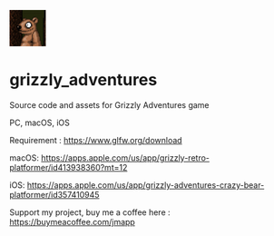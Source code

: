 ![Grizzly](logo.png)
# grizzly_adventures
Source code and assets for Grizzly Adventures game

PC, macOS, iOS

Requirement : https://www.glfw.org/download

macOS: https://apps.apple.com/us/app/grizzly-retro-platformer/id413938360?mt=12

iOS: https://apps.apple.com/us/app/grizzly-adventures-crazy-bear-platformer/id357410945


Support my project, buy me a coffee here : https://buymeacoffee.com/jmapp
